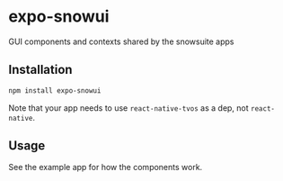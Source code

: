 # expo-snowui

GUI components and contexts shared by the snowsuite apps

## Installation


```sh
npm install expo-snowui
```

Note that your app needs to use `react-native-tvos` as a dep, not `react-native`.


## Usage
See the example app for how the components work.
